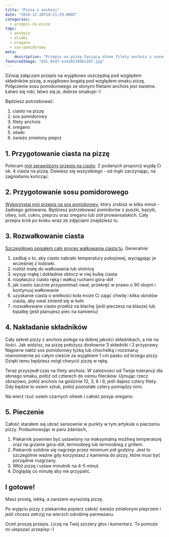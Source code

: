 ```yaml
---
title: "Pizza z anchois"
date: "2014-12-28T19:21:29.000Z"
categories: 
  - przepis-na-pizze
tags: 
  - anchois
  - oliwki
  - oregano
  - sos-pomidorowy
meta: 
    description: "Przepis na pizzę łączącą słone filety anchois z sosem pomidorowym jest świetne. Łatwo się robi, łatwo się je, świetnie smakuje:-)"
featuredImage: "DSC_0147-e1420139961287.jpg"
---
```


Dzisiaj załączam przepis na wyjątkowo oszczędną pod względem składników pizzę, a wyjątkowo bogatą pod względem smaku pizzę. Połączenie sosu pomidorowego ze słonymi filetami anchois jest świetne. Łatwo się robi, łatwo się je, dobrze smakuje:-)

Będziesz potrzebować:

1. ciasto na pizzę
2. sos pomidorowy
3. filety anchois
4. oregano
5. oliwki
6. świeżo zmielony pieprz

## 1\. Przygotowanie ciasta na pizzę

Polecam <a title="Przepis na ciasto na pizzę" href="/przepis-na-ciasto-na-pizze/">mój sprawdzony przepis na ciasto</a>. Z podanych proporcji wyjdą Ci ok. 4 ciasta na pizzę. Dowiesz się wszystkiego - od mąki zaczynając, na zagniataniu kończąc.

## 2\. Przygotowanie sosu pomidorowego

<a title="Sos pomidorowy" href="/sos-pomidorowy/">Wykorzystaj mój przepis na sos pomidorowy</a>, który zrobisz w kilka minut - żadnego gotowania. Będziesz potrzebować pomidorów z puszki, bazylii, oliwy, soli, cukru, pieprzu oraz oregano lub ziół prowansalskich. Cały przepis krok po kroku wraz ze zdjęciami znajdziesz tu.

## 3\. Rozwałkowanie ciasta

<a title="Jak wałkować ciasto do pizzy?" href="/jak-walkowac-ciasto-pizzy/">Szczegółowo opisałem cały proces wałkowania ciasta tu</a>. Generalnie:

1. zadbaj o to, aby ciasto nabrało temperatury pokojowej, wyciągając je wcześniej z lodówki.
2. rozłóż matę do wałkowania lub stolnicę
3. wysyp mąkę i dokładnie obtocz w niej kulkę ciasta
4. rozpłaszcz ciasto ręką i wałkuj ruchami góra-dół
5. jak ciasto zacznie przypominać owal, przekręć w prawo o 90 stopni i kontynuuj wałkowanie
6. uzyskanie ciasta o wielkości koła może Ci zająć chwilę i kilka obrotów ciasta, aby owal zmienił się w koło
7. rozwałkowane ciasto przełóż na blachę (jeśli pieczesz na blasze) lub łopatkę (jeśli planujesz piec na kamieniu)

## 4\. Nakładanie składników

Cały sekret pizzy z anchois polega na dobrej jakości składnikach, a nie na ilości. Jak widzisz, na pizzę położysz dosłownie 3 składniki i 2 przyprawy. Najpierw nałóż sos pomidorowy łyżką lub chochelką i rozsmaruj równomiernie po całym cieście za wyjątkiem 1 cm pasku od brzegu pizzy. Dzięki temu będziesz mógł chwycić pizzę w rękę.

Teraz przyszedł czas na filety anchois. W zależności od Twoje tolerancji dla słonego smaku, połóż od czterech do ośmiu filecików. Ujmując rzecz obrazowo, połóż anchois na godzinie 12, 3, 6 i 9, jeśli dajesz cztery filety. Gdy będzie to osiem sztuk, połóż pozostałe cztery pomiędzy nimi.

Na wierz rzuć osiem czarnych oliwek i całość posyp oregano.

## 5\. Pieczenie

Całość starałem się ubrać sensownie w punkty w tym artykule o pieczeniu pizzy. Podsumowując w paru zdaniach,

1. Piekarnik powinien być ustawiony na maksymalną możliwą temperaturę oraz na grzanie góra-dół, termoobieg lub termoobieg z grillem.
2. Piekarnik solidnie się nagrzeje przez minimum pół godziny. Jest to szczególnie ważne gdy korzystasz z kamienia do pizzy, które musi być porządnie rozgrzany.
3. Włóż pizzę i ustaw minutnik na 4-5 minut.
4. Doglądaj co minutę aby nie przypalić.

## I gotowe!

Masz prostą, lekką, a zarazem wyrazistą pizzę.

Po wyjęciu pizzy z piekarnika popierz całość świeżo zmielonym pieprzem i jeśli chcesz zetrzyj na wierzch odrobinę parmezanu.

Oceń proszę przepis. Liczę na Twój szczery głos i komentarz. To pomoże mi ulepszać przepisy:-)
